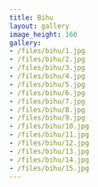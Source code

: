 ```yaml
---
title: Bihu
layout: gallery
image_height: 160
gallery:
- /files/bihu/1.jpg
- /files/bihu/2.jpg
- /files/bihu/3.jpg
- /files/bihu/4.jpg
- /files/bihu/5.jpg
- /files/bihu/6.jpg
- /files/bihu/7.jpg
- /files/bihu/8.jpg
- /files/bihu/9.jpg
- /files/bihu/10.jpg
- /files/bihu/11.jpg
- /files/bihu/12.jpg
- /files/bihu/13.jpg
- /files/bihu/14.jpg
- /files/bihu/15.jpg
---
```


